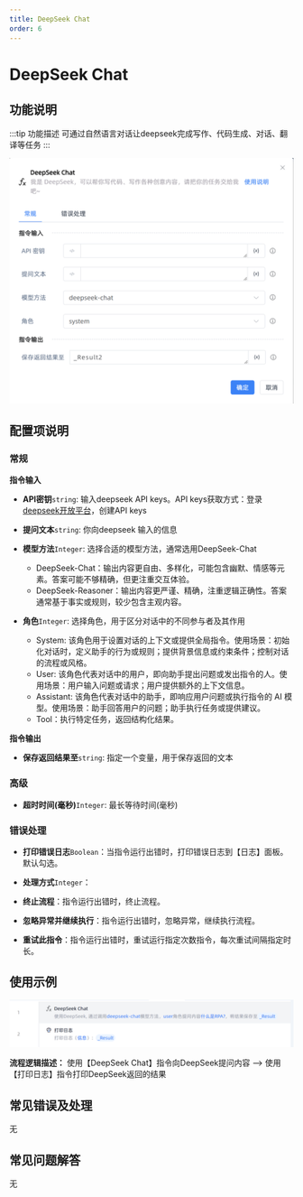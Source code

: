 ```yaml
---
title: DeepSeek Chat
order: 6
---
```


# DeepSeek Chat

## 功能说明

:::tip 功能描述
可通过自然语言对话让deepseek完成写作、代码生成、对话、翻译等任务
:::

![image-20250226111224410](../../../assets/image-20250226111224410.png)

## 配置项说明

### 常规

**指令输入**

- **API密钥**`string`: 输入deepseek API keys。API keys获取方式：登录[deepseek开放平台](https://platform.deepseek.com/)，创建API keys
- **提问文本**`string`: 你向deepseek 输入的信息
- **模型方法**`Integer`: 选择合适的模型方法，通常选用DeepSeek-Chat
  - DeepSeek-Chat：输出内容更自由、多样化，可能包含幽默、情感等元素。答案可能不够精确，但更注重交互体验。
  - DeepSeek-Reasoner：输出内容更严谨、精确，注重逻辑正确性。答案通常基于事实或规则，较少包含主观内容。


- **角色**`Integer`: 选择角色，用于区分对话中的不同参与者及其作用
  - System: 该角色用于设置对话的上下文或提供全局指令。使用场景：初始化对话时，定义助手的行为或规则；提供背景信息或约束条件；控制对话的流程或风格。
  -  User: 该角色代表对话中的用户，即向助手提出问题或发出指令的人。使用场景：用户输入问题或请求；用户提供额外的上下文信息。
  - Assistant:  该角色代表对话中的助手，即响应用户问题或执行指令的 AI 模型。使用场景：助手回答用户的问题；助手执行任务或提供建议。
  - Tool：执行特定任务，返回结构化结果。

**指令输出**

- **保存返回结果至**`string`: 指定一个变量，用于保存返回的文本

### 高级

- **超时时间(毫秒)**`Integer`: 最长等待时间(毫秒)

### 错误处理

- **打印错误日志**`Boolean`：当指令运行出错时，打印错误日志到【日志】面板。默认勾选。

- **处理方式**`Integer`：

 - **终止流程**：指令运行出错时，终止流程。

 - **忽略异常并继续执行**：指令运行出错时，忽略异常，继续执行流程。

 - **重试此指令**：指令运行出错时，重试运行指定次数指令，每次重试间隔指定时长。

## 使用示例

![image-20250226110959591](../../../assets/image-20250226110959591.png)

**流程逻辑描述：** 使用【DeepSeek Chat】指令向DeepSeek提问内容 --> 使用【打印日志】指令打印DeepSeek返回的结果

## 常见错误及处理

无

## 常见问题解答

无


